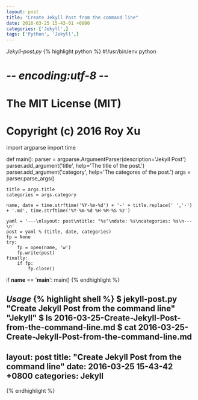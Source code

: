 ```yaml
---
layout: post
title: "Create Jekyll Post from the command line"
date: 2016-03-25 15-43-01 +0800
categories: ['Jekyll',]
tags: ['Python', 'Jekyll',]
---
```

*Jekyll-post.py*
{% highlight python %}
#!/usr/bin/env python
# -*- encoding:utf-8 -*-

# The MIT License (MIT)
#
# Copyright (c) 2016 Roy Xu

import argparse
import time

def main():
    parser = argparse.ArgumentParser(description='Jekyll Post')
    parser.add_argument('title', help='The title of the post.')
    parser.add_argument('category', help='The categores of the post.')
    args = parser.parse_args()
    
    title = args.title
    categories = args.category

    name, date = time.strftime('%Y-%m-%d') + '-' + title.replace(' ','-') + '.md', time.strftime('%Y-%m-%d %H-%M-%S %z')

    yaml = '---\nlayout: post\ntitle: "%s"\ndate: %s\ncategories: %s\n---\n'
    post = yaml % (title, date, categories)
    fp = None
    try:
        fp = open(name, 'w')
        fp.write(post)
    finally:
        if fp:
            fp.close()

if __name__ == '__main__':
    main()
{% endhighlight %}

*Usage*
{% highlight shell %}
$ jekyll-post.py "Create Jekyll Post from the command line" "Jekyll"
$ ls
2016-03-25-Create-Jekyll-Post-from-the-command-line.md
$ cat 2016-03-25-Create-Jekyll-Post-from-the-command-line.md
---
layout: post
title: "Create Jekyll Post from the command line"
date: 2016-03-25 15-43-42 +0800
categories: Jekyll
---
{% endhighlight %}

